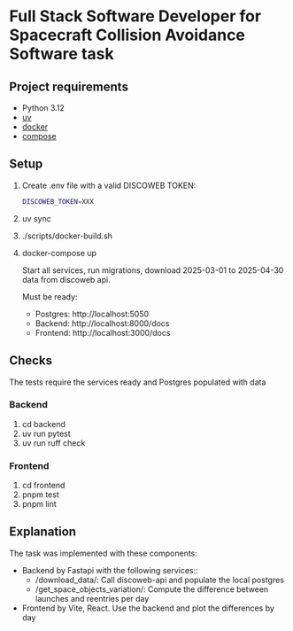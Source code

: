 # Full Stack Software Developer for Spacecraft Collision Avoidance Software task

## Project requirements

* Python 3.12
* [uv](https://docs.astral.sh/uv/getting-started/installation/)
* [docker](https://docs.docker.com/engine/install/)
* [compose](https://docs.docker.com/compose/install/)

## Setup

1. Create .env file with a valid DISCOWEB TOKEN:

   ```sh
   DISCOWEB_TOKEN=XXX
   ```
 
1. uv sync
1. ./scripts/docker-build.sh
1. docker-compose up
   
   Start all services, run migrations, download 2025-03-01 to 2025-04-30 data from discoweb api.

   Must be ready:
   - Postgres: http://localhost:5050
   - Backend: http://localhost:8000/docs
   - Frontend: http://localhost:3000/docs

## Checks

The tests require the services ready and Postgres populated with data

### Backend

1. cd backend
1. uv run pytest
1. uv run ruff check

### Frontend

1. cd frontend
1. pnpm test
1. pnpm lint


## Explanation

The task was implemented with these components:
- Backend by Fastapi with the following services:: 
  - /download_data/: Call discoweb-api and populate the local postgres
  - /get_space_objects_variation/: Compute the difference between launches and reentries per day
- Frontend by Vite, React. Use the backend and plot the differences by day
